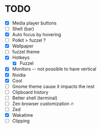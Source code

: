# TODO
- [x] Media player buttons
- [ ] Shell (bar)
- [x] Auto focus by hovering
- [ ] Polkit > fuzzel ?
- [x] Wallpaper
- [ ] fuzzel theme
- [x] Hotkeys
  - [x] Fuzzel
- [x] Monitors -- not possible to have vertical
- [x] Nvidia
- [x] Cool 
- [ ] Gnome theme cause it impacts the rest
- [ ] Clipboard history
- [ ] Better shell (terminal)
- [ ] Zen browser customization :fire:
- [ ] Zed
- [x] Wakatime
- [ ] Clipping
